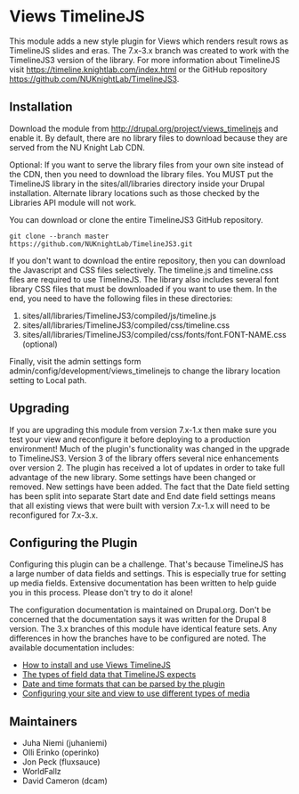 Views TimelineJS
================
This module adds a new style plugin for Views which renders result rows as
TimelineJS slides and eras.  The 7.x-3.x branch was created to work with the
TimelineJS3 version of the library.  For more information about TimelineJS visit
https://timeline.knightlab.com/index.html or the GitHub repository
https://github.com/NUKnightLab/TimelineJS3.

Installation
------------
Download the module from http://drupal.org/project/views_timelinejs and enable
it.  By default, there are no library files to download because they are served
from the NU Knight Lab CDN.

Optional: If you want to serve the library files from your own site instead of
the CDN, then you need to download the library files.  You MUST put the
TimelineJS library in the sites/all/libraries directory inside your Drupal
installation.  Alternate library locations such as those checked by the
Libraries API module will not work.

You can download or clone the entire TimelineJS3 GitHub repository.
```
git clone --branch master https://github.com/NUKnightLab/TimelineJS3.git
```

If you don't want to download the entire repository, then you can download the
Javascript and CSS files selectively.  The timeline.js and timeline.css files
are required to use TimelineJS.  The library also includes several font
library CSS files that must be downloaded if you want to use them.  In the end,
you need to have the following files in these directories:

1. sites/all/libraries/TimelineJS3/compiled/js/timeline.js
2. sites/all/libraries/TimelineJS3/compiled/css/timeline.css
3. sites/all/libraries/TimelineJS3/compiled/css/fonts/font.FONT-NAME.css
   (optional)

Finally, visit the admin settings form admin/config/development/views_timelinejs
to change the library location setting to Local path.

Upgrading
---------
If you are upgrading this module from version 7.x-1.x then make sure you test
your view and reconfigure it before deploying to a production environment!  Much
of the plugin's functionality was changed in the upgrade to TimelineJS3.
Version 3 of the library offers several nice enhancements over version 2.  The
plugin has received a lot of updates in order to take full advantage of the new
library.  Some settings have been changed or removed.  New settings have been
added.  The fact that the Date field setting has been split into separate Start
date and End date field settings means that all existing views that were built
with version 7.x-1.x will need to be reconfigured for 7.x-3.x.

Configuring the Plugin
----------------------
Configuring this plugin can be a challenge.  That's because TimelineJS has a
large number of data fields and settings.  This is especially true for setting
up media fields.  Extensive documentation has been written to help guide you in
this process.  Please don't try to do it alone!

The configuration documentation is maintained on Drupal.org.  Don't be concerned
that the documentation says it was written for the Drupal 8 version.  The 3.x
branches of this module have identical feature sets.  Any differences in how the
branches have to be configured are noted.  The available documentation includes:

* [How to install and use Views TimelineJS](
https://www.drupal.org/docs/8/modules/views-timelinejs/how-to-install-and-use-views-timelinejs
)
* [The types of field data that TimelineJS expects](
https://www.drupal.org/docs/8/modules/views-timelinejs/configuring-the-plugin)
* [Date and time formats that can be parsed by the plugin](
https://www.drupal.org/docs/8/modules/views-timelinejs/date-and-time-formats)
* [Configuring your site and view to use different types of media](
https://www.drupal.org/docs/8/modules/views-timelinejs/media-field-configuration
)

Maintainers
-----------
* Juha Niemi (juhaniemi)
* Olli Erinko (operinko)
* Jon Peck (fluxsauce)
* WorldFallz
* David Cameron (dcam)
